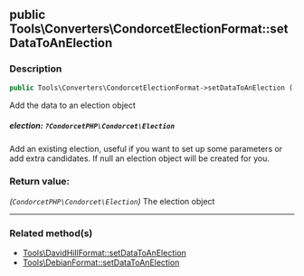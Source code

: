 ## public Tools\Converters\CondorcetElectionFormat::setDataToAnElection

### Description    

```php
public Tools\Converters\CondorcetElectionFormat->setDataToAnElection ( [?CondorcetPHP\Condorcet\Election election = null] ): CondorcetPHP\Condorcet\Election
```

Add the data to an election object
    

##### **election:** *```?CondorcetPHP\Condorcet\Election```*   
Add an existing election, useful if you want to set up some parameters or add extra candidates. If null an election object will be created for you.    


### Return value:   

*(```CondorcetPHP\Condorcet\Election```)* The election object


---------------------------------------

### Related method(s)      

* [Tools\DavidHillFormat::setDataToAnElection](../Tools\DavidHillFormat%20Class/public%20Tools\DavidHillFormat--setDataToAnElection.md)    
* [Tools\DebianFormat::setDataToAnElection](../Tools\DebianFormat%20Class/public%20Tools\DebianFormat--setDataToAnElection.md)    
